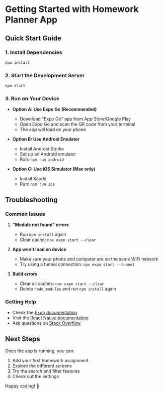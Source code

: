 # Getting Started with Homework Planner App

## Quick Start Guide

### 1. Install Dependencies
```bash
npm install
```

### 2. Start the Development Server
```bash
npm start
```

### 3. Run on Your Device
- **Option A: Use Expo Go (Recommended)**
  - Download "Expo Go" app from App Store/Google Play
  - Open Expo Go and scan the QR code from your terminal
  - The app will load on your phone

- **Option B: Use Android Emulator**
  - Install Android Studio
  - Set up an Android emulator
  - Run: `npm run android`

- **Option C: Use iOS Simulator (Mac only)**
  - Install Xcode
  - Run: `npm run ios`

## Troubleshooting

### Common Issues

1. **"Module not found" errors**
   - Run `npm install` again
   - Clear cache: `npx expo start --clear`

2. **App won't load on device**
   - Make sure your phone and computer are on the same WiFi network
   - Try using a tunnel connection: `npx expo start --tunnel`

3. **Build errors**
   - Clear all caches: `npx expo start --clear`
   - Delete `node_modules` and run `npm install` again

### Getting Help

- Check the [Expo documentation](https://docs.expo.dev/)
- Visit the [React Native documentation](https://reactnative.dev/)
- Ask questions on [Stack Overflow](https://stackoverflow.com/)

## Next Steps

Once the app is running, you can:
1. Add your first homework assignment
2. Explore the different screens
3. Try the search and filter features
4. Check out the settings

Happy coding! 🚀
